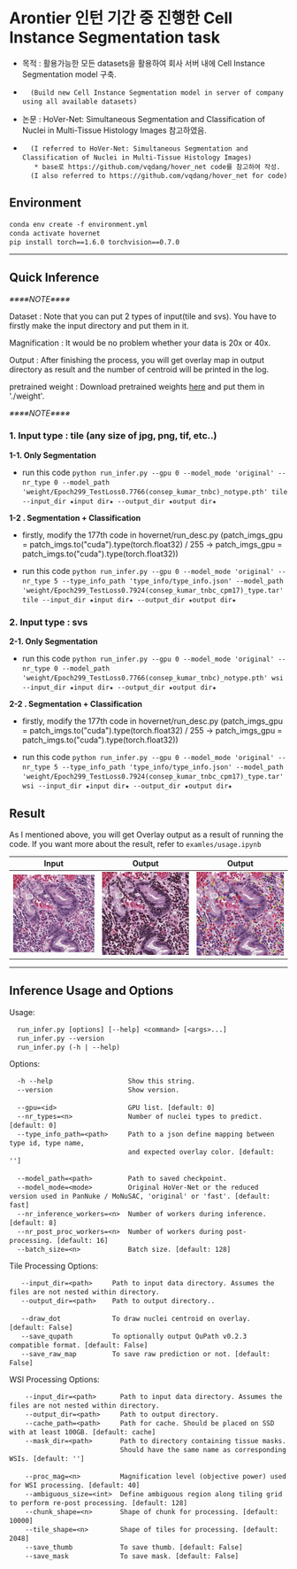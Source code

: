 # Arontier 인턴 기간 중 진행한 Cell Instance Segmentation task
  - 목적 : 활용가능한 모든 datasets을 활용하여 회사 서버 내에 Cell Instance Segmentation model 구축.
  -       (Build new Cell Instance Segmentation model in server of company using all available datasets)
  - 논문 : HoVer-Net: Simultaneous Segmentation and Classification of Nuclei in Multi-Tissue Histology Images 참고하였음.
  -       (I referred to HoVer-Net: Simultaneous Segmentation and Classification of Nuclei in Multi-Tissue Histology Images)
           * base로 https://github.com/vqdang/hover_net code를 참고하여 작성.
          (I also referred to https://github.com/vqdang/hover_net for code)





## Environment

```
conda env create -f environment.yml
conda activate hovernet
pip install torch==1.6.0 torchvision==0.7.0
```

---

## Quick Inference

_※※※※NOTE※※※※_

Dataset : Note that you can put 2 types of input(tile and svs).
You have to firstly make the input directory and put them in it.

Magnification : It would be no problem whether your data is 20x or 40x.

Output : After finishing the process, you will get overlay map in output directory as result and the number of centroid 
will be printed in the log.


pretrained weight : Download pretrained weights [here](https://drive.google.com/drive/folders/1-gRXip1d3e1bfAoBsbJxWMkew2Ybr_eS)
and put them in './weight'.

_※※※※NOTE※※※※_






### 1. Input type : tile  (any size of jpg, png, tif,  etc..)

**1-1.  Only Segmentation**

- run this code ``` python run_infer.py --gpu 0 --model_mode 'original' --nr_type 0 --model_path 'weight/Epoch299_TestLoss0.7766(consep_kumar_tnbc)_notype.pth' tile --input_dir ★input dir★ --output_dir ★output dir★ ```
    

 
**1-2 . Segmentation + Classification**

 - firstly, modify the 177th code in hovernet/run_desc.py
   (patch_imgs_gpu = patch_imgs.to("cuda").type(torch.float32) / 255
    -> patch_imgs_gpu = patch_imgs.to("cuda").type(torch.float32))


 - run this code ``` python run_infer.py --gpu 0 --model_mode 'original' --nr_type 5 --type_info_path 'type_info/type_info.json' --model_path 'weight/Epoch299_TestLoss0.7924(consep_kumar_tnbc_cpm17)_type.tar' tile --input_dir ★input dir★ --output_dir ★output dir★ ```
 


 
### 2. Input type : svs


**2-1.  Only Segmentation**

 - run this code ``` python run_infer.py --gpu 0 --model_mode 'original' --nr_type 0 --model_path 'weight/Epoch299_TestLoss0.7766(consep_kumar_tnbc)_notype.pth' wsi --input_dir ★input dir★ --output_dir ★output dir★ ```
 
 
 
**2-2 . Segmentation + Classification**

 - firstly, modify the 177th code in hovernet/run_desc.py
   (patch_imgs_gpu = patch_imgs.to("cuda").type(torch.float32) / 255
    -> patch_imgs_gpu = patch_imgs.to("cuda").type(torch.float32))


 - run this code ``` python run_infer.py --gpu 0 --model_mode 'original' --nr_type 5 --type_info_path 'type_info/type_info.json' --model_path 'weight/Epoch299_TestLoss0.7924(consep_kumar_tnbc_cpm17)_type.tar' wsi --input_dir ★input dir★ --output_dir ★output dir★ ```

 
 
 
 

## Result

As I mentioned above, you will get Overlay output as a result of running the code.
If you want more about the result, refer to ``` examles/usage.ipynb ```

|  Input |  Output |  Output |
| --- | --- | --- |
|![jpg_input/svs_jpg.jpg](jpg_input/svs_jpg.jpg)|![jpg_output_notype/result_overlay_map_svs_jpg_NucleiNumber905.jpg](jpg_output_notype/result_overlay_map_svs_jpg_NucleiNumber905.jpg)|![jpg_output_type/result_overlay_classification_map_svs_jpg_NucleiNumber308.jpg](jpg_output_type/result_overlay_classification_map_svs_jpg_NucleiNumber308.jpg)|



---



## Inference Usage and Options

Usage: <br />
```
  run_infer.py [options] [--help] <command> [<args>...]
  run_infer.py --version
  run_infer.py (-h | --help)
```

Options:
```
  -h --help                   Show this string.
  --version                   Show version.

  --gpu=<id>                  GPU list. [default: 0]
  --nr_types=<n>              Number of nuclei types to predict. [default: 0]
  --type_info_path=<path>     Path to a json define mapping between type id, type name, 
                              and expected overlay color. [default: '']

  --model_path=<path>         Path to saved checkpoint.
  --model_mode=<mode>         Original HoVer-Net or the reduced version used in PanNuke / MoNuSAC, 'original' or 'fast'. [default: fast]
  --nr_inference_workers=<n>  Number of workers during inference. [default: 8]
  --nr_post_proc_workers=<n>  Number of workers during post-processing. [default: 16]
  --batch_size=<n>            Batch size. [default: 128]
```

Tile Processing Options: <br />
```
   --input_dir=<path>     Path to input data directory. Assumes the files are not nested within directory.
   --output_dir=<path>    Path to output directory..

   --draw_dot             To draw nuclei centroid on overlay. [default: False]
   --save_qupath          To optionally output QuPath v0.2.3 compatible format. [default: False]
   --save_raw_map         To save raw prediction or not. [default: False]
```

WSI Processing Options: <br />
```
    --input_dir=<path>      Path to input data directory. Assumes the files are not nested within directory.
    --output_dir=<path>     Path to output directory.
    --cache_path=<path>     Path for cache. Should be placed on SSD with at least 100GB. [default: cache]
    --mask_dir=<path>       Path to directory containing tissue masks. 
                            Should have the same name as corresponding WSIs. [default: '']

    --proc_mag=<n>          Magnification level (objective power) used for WSI processing. [default: 40]
    --ambiguous_size=<int>  Define ambiguous region along tiling grid to perform re-post processing. [default: 128]
    --chunk_shape=<n>       Shape of chunk for processing. [default: 10000]
    --tile_shape=<n>        Shape of tiles for processing. [default: 2048]
    --save_thumb            To save thumb. [default: False]
    --save_mask             To save mask. [default: False]
```